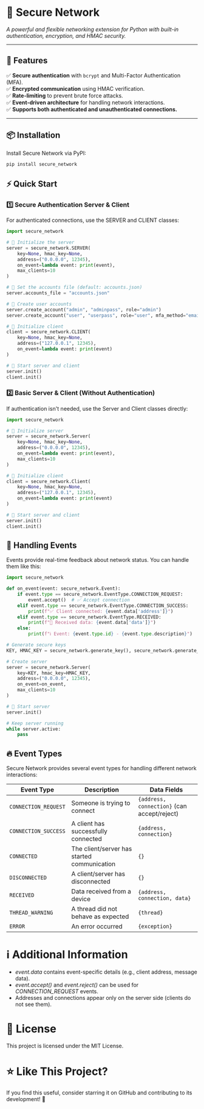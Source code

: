 # 🔐 Secure Network  
*A powerful and flexible networking extension for Python with built-in authentication, encryption, and HMAC security.*

---

## 🚀 Features  
✅ **Secure authentication** with `bcrypt` and Multi-Factor Authentication (MFA).  
✅ **Encrypted communication** using HMAC verification.  
✅ **Rate-limiting** to prevent brute force attacks.  
✅ **Event-driven architecture** for handling network interactions.  
✅ **Supports both authenticated and unauthenticated connections.**  

---

## 📦 Installation  
Install Secure Network via PyPI:  
```bash
pip install secure_network
```

## ⚡ Quick Start

### 1️⃣ Secure Authentication Server & Client

For authenticated connections, use the SERVER and CLIENT classes:
```python
import secure_network

# 🔹 Initialize the server
server = secure_network.SERVER(
    key=None, hmac_key=None, 
    address=("0.0.0.0", 12345), 
    on_event=lambda event: print(event), 
    max_clients=10
)

# 🔹 Set the accounts file (default: accounts.json)
server.accounts_file = "accounts.json"

# 🔹 Create user accounts
server.create_account("admin", "adminpass", role="admin")
server.create_account("user", "userpass", role="user", mfa_method="email", contact="user@example.com")

# 🔹 Initialize client
client = secure_network.CLIENT(
    key=None, hmac_key=None, 
    address=("127.0.0.1", 12345), 
    on_event=lambda event: print(event)
)

# 🚀 Start server and client
server.init()
client.init()
```

### 2️⃣ Basic Server & Client (Without Authentication)

If authentication isn't needed, use the Server and Client classes directly:
```python
import secure_network

# 🔹 Initialize server
server = secure_network.Server(
    key=None, hmac_key=None, 
    address=("0.0.0.0", 12345), 
    on_event=lambda event: print(event), 
    max_clients=10
)

# 🔹 Initialize client
client = secure_network.Client(
    key=None, hmac_key=None, 
    address=("127.0.0.1", 12345), 
    on_event=lambda event: print(event)
)

# 🚀 Start server and client
server.init()
client.init()
```

## 🎯 Handling Events

Events provide real-time feedback about network status. You can handle them like this:
```python
import secure_network

def on_event(event: secure_network.Event):
    if event.type == secure_network.EventType.CONNECTION_REQUEST:
        event.accept()  # ✅ Accept connection
    elif event.type == secure_network.EventType.CONNECTION_SUCCESS:
        print(f"✅ Client connected: {event.data['address']}")
    elif event.type == secure_network.EventType.RECEIVED:
        print(f"📩 Received data: {event.data['data']}")
    else:
        print(f"ℹ️ Event: {event.type.id} - {event.type.description}")

# Generate secure keys
KEY, HMAC_KEY = secure_network.generate_key(), secure_network.generate_hmac_key() 

# Create server
server = secure_network.Server(
    key=KEY, hmac_key=HMAC_KEY, 
    address=("0.0.0.0", 12345), 
    on_event=on_event, 
    max_clients=10
)

# 🚀 Start server
server.init()

# Keep server running
while server.active:
    pass
```

## 🔥 Event Types

Secure Network provides several event types for handling different network interactions:

| **Event Type**            | **Description**                                      | **Data Fields**                |
|---------------------------|------------------------------------------------------|--------------------------------|
| `CONNECTION_REQUEST`      | Someone is trying to connect                        | `{address, connection}` (can accept/reject) |
| `CONNECTION_SUCCESS`      | A client has successfully connected                 | `{address, connection}`        |
| `CONNECTED`               | The client/server has started communication         | `{}`                           |
| `DISCONNECTED`            | A client/server has disconnected                    | `{}`                           |
| `RECEIVED`                | Data received from a device                         | `{address, connection, data}`  |
| `THREAD_WARNING`          | A thread did not behave as expected                 | `{thread}`                     |
| `ERROR`                   | An error occurred                                  | `{exception}`                   |


# ℹ️ Additional Information

- *event.data* contains event-specific details (e.g., client address, message data).
- *event.accept()* and *event.reject()* can be used for *CONNECTION_REQUEST* events.
- Addresses and connections appear only on the server side (clients do not see them).

# 📜 License
This project is licensed under the MIT License.

# ⭐ Like This Project?
If you find this useful, consider starring it on GitHub and contributing to its development! 🚀
